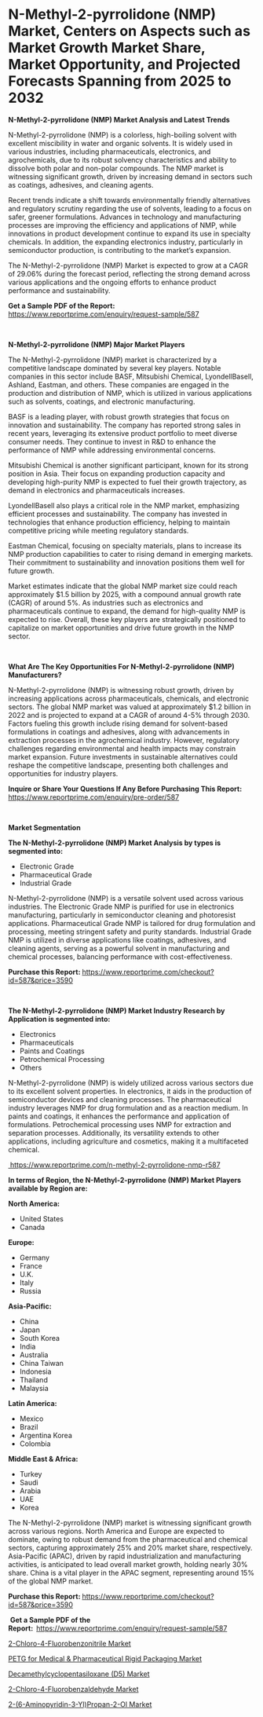 <p><h1>N-Methyl-2-pyrrolidone (NMP) Market, Centers on Aspects such as Market Growth Market Share, Market Opportunity, and Projected Forecasts Spanning from 2025 to 2032</h1></p><p><strong>N-Methyl-2-pyrrolidone (NMP) Market Analysis and Latest Trends</strong></p>
<p><p>N-Methyl-2-pyrrolidone (NMP) is a colorless, high-boiling solvent with excellent miscibility in water and organic solvents. It is widely used in various industries, including pharmaceuticals, electronics, and agrochemicals, due to its robust solvency characteristics and ability to dissolve both polar and non-polar compounds. The NMP market is witnessing significant growth, driven by increasing demand in sectors such as coatings, adhesives, and cleaning agents.</p><p>Recent trends indicate a shift towards environmentally friendly alternatives and regulatory scrutiny regarding the use of solvents, leading to a focus on safer, greener formulations. Advances in technology and manufacturing processes are improving the efficiency and applications of NMP, while innovations in product development continue to expand its use in specialty chemicals. In addition, the expanding electronics industry, particularly in semiconductor production, is contributing to the market’s expansion. </p><p>The N-Methyl-2-pyrrolidone (NMP) Market is expected to grow at a CAGR of 29.06% during the forecast period, reflecting the strong demand across various applications and the ongoing efforts to enhance product performance and sustainability.</p></p>
<p><strong>Get a Sample PDF of the Report:&nbsp;</strong> <a href="https://www.reportprime.com/enquiry/request-sample/587?utm_campaign=103&utm_medium=2&utm_source=Github&utm_content=ia&utm_term=18032025&utm_id=n-methyl-2-pyrrolidone-nmp">https://www.reportprime.com/enquiry/request-sample/587</a></p>
<p>&nbsp;</p>
<p><strong>N-Methyl-2-pyrrolidone (NMP) Major Market Players</strong></p>
<p><p>The N-Methyl-2-pyrrolidone (NMP) market is characterized by a competitive landscape dominated by several key players. Notable companies in this sector include BASF, Mitsubishi Chemical, LyondellBasell, Ashland, Eastman, and others. These companies are engaged in the production and distribution of NMP, which is utilized in various applications such as solvents, coatings, and electronic manufacturing.</p><p>BASF is a leading player, with robust growth strategies that focus on innovation and sustainability. The company has reported strong sales in recent years, leveraging its extensive product portfolio to meet diverse consumer needs. They continue to invest in R&D to enhance the performance of NMP while addressing environmental concerns.</p><p>Mitsubishi Chemical is another significant participant, known for its strong position in Asia. Their focus on expanding production capacity and developing high-purity NMP is expected to fuel their growth trajectory, as demand in electronics and pharmaceuticals increases.</p><p>LyondellBasell also plays a critical role in the NMP market, emphasizing efficient processes and sustainability. The company has invested in technologies that enhance production efficiency, helping to maintain competitive pricing while meeting regulatory standards.</p><p>Eastman Chemical, focusing on specialty materials, plans to increase its NMP production capabilities to cater to rising demand in emerging markets. Their commitment to sustainability and innovation positions them well for future growth.</p><p>Market estimates indicate that the global NMP market size could reach approximately $1.5 billion by 2025, with a compound annual growth rate (CAGR) of around 5%. As industries such as electronics and pharmaceuticals continue to expand, the demand for high-quality NMP is expected to rise. Overall, these key players are strategically positioned to capitalize on market opportunities and drive future growth in the NMP sector.</p></p>
<p>&nbsp;</p>
<p><strong>What Are The Key Opportunities For N-Methyl-2-pyrrolidone (NMP) Manufacturers?</strong></p>
<p><p>N-Methyl-2-pyrrolidone (NMP) is witnessing robust growth, driven by increasing applications across pharmaceuticals, chemicals, and electronic sectors. The global NMP market was valued at approximately $1.2 billion in 2022 and is projected to expand at a CAGR of around 4-5% through 2030. Factors fueling this growth include rising demand for solvent-based formulations in coatings and adhesives, along with advancements in extraction processes in the agrochemical industry. However, regulatory challenges regarding environmental and health impacts may constrain market expansion. Future investments in sustainable alternatives could reshape the competitive landscape, presenting both challenges and opportunities for industry players.</p></p>
<p><strong>Inquire or Share Your Questions If Any Before Purchasing This Report:</strong> <a href="https://www.reportprime.com/enquiry/pre-order/587?utm_campaign=103&utm_medium=2&utm_source=Github&utm_content=ia&utm_term=18032025&utm_id=n-methyl-2-pyrrolidone-nmp">https://www.reportprime.com/enquiry/pre-order/587</a></p>
<p>&nbsp;</p>
<p><strong>Market Segmentation</strong></p>
<p><strong>The N-Methyl-2-pyrrolidone (NMP) Market Analysis by types is segmented into:</strong></p>
<p><ul><li>Electronic Grade</li><li>Pharmaceutical Grade</li><li>Industrial Grade</li></ul></p>
<p><p>N-Methyl-2-pyrrolidone (NMP) is a versatile solvent used across various industries. The Electronic Grade NMP is purified for use in electronics manufacturing, particularly in semiconductor cleaning and photoresist applications. Pharmaceutical Grade NMP is tailored for drug formulation and processing, meeting stringent safety and purity standards. Industrial Grade NMP is utilized in diverse applications like coatings, adhesives, and cleaning agents, serving as a powerful solvent in manufacturing and chemical processes, balancing performance with cost-effectiveness.</p></p>
<p><strong>Purchase this Report:&nbsp;</strong><a href="https://www.reportprime.com/checkout?id=587&price=3590&utm_campaign=103&utm_medium=2&utm_source=Github&utm_content=ia&utm_term=18032025&utm_id=n-methyl-2-pyrrolidone-nmp">https://www.reportprime.com/checkout?id=587&price=3590</a></p>
<p>&nbsp;</p>
<p><strong>The N-Methyl-2-pyrrolidone (NMP) Market Industry Research by Application is segmented into:</strong></p>
<p><ul><li>Electronics</li><li>Pharmaceuticals</li><li>Paints and Coatings</li><li>Petrochemical Processing</li><li>Others</li></ul></p>
<p><p>N-Methyl-2-pyrrolidone (NMP) is widely utilized across various sectors due to its excellent solvent properties. In electronics, it aids in the production of semiconductor devices and cleaning processes. The pharmaceutical industry leverages NMP for drug formulation and as a reaction medium. In paints and coatings, it enhances the performance and application of formulations. Petrochemical processing uses NMP for extraction and separation processes. Additionally, its versatility extends to other applications, including agriculture and cosmetics, making it a multifaceted chemical.</p></p>
<p><a href="https://www.reportprime.com/n-methyl-2-pyrrolidone-nmp-r587?utm_campaign=103&utm_medium=2&utm_source=Github&utm_content=ia&utm_term=18032025&utm_id=n-methyl-2-pyrrolidone-nmp">&nbsp;https://www.reportprime.com/n-methyl-2-pyrrolidone-nmp-r587</a></p>
<p><strong>In terms of Region, the N-Methyl-2-pyrrolidone (NMP) Market Players available by Region are:</strong></p>
<p>
    <p> <strong> North America: </strong>
        <ul>
            <li>United States</li>
            <li>Canada</li>
        </ul>
        </p> 
    <p> <strong> Europe: </strong>
        <ul>
            <li>Germany</li>
            <li>France</li>
            <li>U.K.</li>
            <li>Italy</li>
            <li>Russia</li>
        </ul>
        </p> 
    <p> <strong> Asia-Pacific: </strong>
        <ul>
            <li>China</li>
            <li>Japan</li>
            <li>South Korea</li>
            <li>India</li>
            <li>Australia</li>
            <li>China Taiwan</li>
            <li>Indonesia</li>
            <li>Thailand</li>
            <li>Malaysia</li>
        </ul>
        </p> 
    <p> <strong> Latin America: </strong>
        <ul>
            <li>Mexico</li>
            <li>Brazil</li>
            <li>Argentina Korea</li>
            <li>Colombia</li>
        </ul>
        </p> 
    <p> <strong> Middle East & Africa: </strong>
        <ul>
            <li>Turkey</li>
            <li>Saudi</li>
            <li>Arabia</li>
            <li>UAE</li>
            <li>Korea</li>
        </ul>
    </p>
    </p>
<p><p>The N-Methyl-2-pyrrolidone (NMP) market is witnessing significant growth across various regions. North America and Europe are expected to dominate, owing to robust demand from the pharmaceutical and chemical sectors, capturing approximately 25% and 20% market share, respectively. Asia-Pacific (APAC), driven by rapid industrialization and manufacturing activities, is anticipated to lead overall market growth, holding nearly 30% share. China is a vital player in the APAC segment, representing around 15% of the global NMP market.</p></p>
<p><strong>Purchase this Report: </strong><a href="https://www.reportprime.com/checkout?id=587&price=3590&utm_campaign=103&utm_medium=2&utm_source=Github&utm_content=ia&utm_term=18032025&utm_id=n-methyl-2-pyrrolidone-nmp">https://www.reportprime.com/checkout?id=587&price=3590</a></p>
<p>&nbsp;<strong>Get a Sample PDF of the Report:&nbsp;&nbsp;</strong><a href="https://www.reportprime.com/enquiry/request-sample/587?utm_campaign=103&utm_medium=2&utm_source=Github&utm_content=ia&utm_term=18032025&utm_id=n-methyl-2-pyrrolidone-nmp">https://www.reportprime.com/enquiry/request-sample/587</a></p>
<p><strong></strong></p>
<p><p><a href="https://github.com/yakobotege/Market-Research-Report-List-1/blob/main/2-chloro-4-fluorobenzonitrile-market.md?utm_campaign=103&utm_medium=2&utm_source=Github&utm_content=ia&utm_term=18032025&utm_id=n-methyl-2-pyrrolidone-nmp">2-Chloro-4-Fluorobenzonitrile Market</a></p><p><a href="https://github.com/pupekironim/Market-Research-Report-List-1/blob/main/petg-for-medical-pharmaceutical-rigid-packaging-market.md?utm_campaign=103&utm_medium=2&utm_source=Github&utm_content=ia&utm_term=18032025&utm_id=n-methyl-2-pyrrolidone-nmp">PETG for Medical & Pharmaceutical Rigid Packaging Market</a></p><p><a href="https://github.com/ertssmelov0/Market-Research-Report-List-1/blob/main/decamethylcyclopentasiloxane-d5-market.md?utm_campaign=103&utm_medium=2&utm_source=Github&utm_content=ia&utm_term=18032025&utm_id=n-methyl-2-pyrrolidone-nmp">Decamethylcyclopentasiloxane (D5) Market</a></p><p><a href="https://github.com/siriocooch4a/Market-Research-Report-List-1/blob/main/2-chloro-4-fluorobenzaldehyde-market.md?utm_campaign=103&utm_medium=2&utm_source=Github&utm_content=ia&utm_term=18032025&utm_id=n-methyl-2-pyrrolidone-nmp">2-Chloro-4-Fluorobenzaldehyde Market</a></p><p><a href="https://github.com/sakuniniray98/Market-Research-Report-List-1/blob/main/2-6-aminopyridin-3-ylpropan-2-ol-market.md?utm_campaign=103&utm_medium=2&utm_source=Github&utm_content=ia&utm_term=18032025&utm_id=n-methyl-2-pyrrolidone-nmp">2-(6-Aminopyridin-3-Yl)Propan-2-Ol Market</a></p></p>